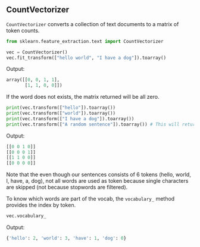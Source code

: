 ## CountVectorizer

`CountVectorizer` converts a collection of text documents to a matrix of token counts.


```python
from sklearn.feature_extraction.text import CountVectorizer

vec = CountVectorizer()
vec.fit_transform(["hello world", "I have a dog"]).toarray()
```

Output:
```python
array([[0, 0, 1, 1],
       [1, 1, 0, 0]])
```


If the word does not exists, the matrix returned will be all zero.

```python
print(vec.transform(["hello"]).toarray())
print(vec.transform(["world"]).toarray())
print(vec.transform(["I have a dog"]).toarray())
print(vec.transform(["A random sentence"]).toarray()) # This will return all zeros.
```

Output:
```python
[[0 0 1 0]]
[[0 0 0 1]]
[[1 1 0 0]]
[[0 0 0 0]]
````

Note that the even though our sentences consists of 6 tokens (hello, world, I, have, a, dog), not all words are used as token because single characters are skipped (not because stopwords are filtered).


To know which words are part of the vocab, the `vocabulary_` method provides the index by token.

```python
vec.vocabulary_
```

Output:
```python
{'hello': 2, 'world': 3, 'have': 1, 'dog': 0}
```
